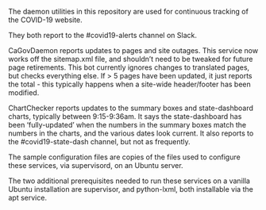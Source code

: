 The daemon utilities in this repository are used for continuous tracking of the COVID-19 website.

They both report to the #covid19-alerts channel on Slack.

CaGovDaemon reports updates to pages and site outages. This service now works off the sitemap.xml file, and shouldn’t need to be tweaked for future page retirements. This bot currently ignores changes to translated pages, but checks everything else.  If > 5 pages have been updated, it just reports the total - this typically happens when a site-wide header/footer has been modified.

ChartChecker reports updates to the summary boxes and state-dashboard charts, typically between 9:15-9:36am. It says the state-dashboard has been ‘fully-updated’ when the numbers in the summary boxes match the numbers in the charts, and the various dates look current.  It also reports to the #covid19-state-dash channel, but not as frequently.

The sample configuration files are  copies of the files used to configure these services, via supervisord, on an Ubuntu server.

The two additional prerequisites needed to run these services on a vanilla Ubuntu installation are
supervisor, and python-lxml, both installable via the apt service.

